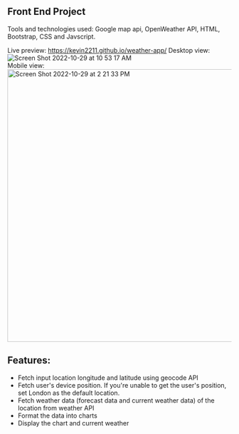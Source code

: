 ## Front End Project 
Tools and technologies used: Google map api, OpenWeather API, HTML, Bootstrap, CSS and Javscript.   

Live preview: https://kevin2211.github.io/weather-app/
Desktop view: </br>
![Screen Shot 2022-10-29 at 10 53 17 AM](https://user-images.githubusercontent.com/36496209/198841080-f3b500bc-6d85-46f3-bd30-1bf8bec8a51a.png)</br>
Mobile view: </br>
<img width="612" alt="Screen Shot 2022-10-29 at 2 21 33 PM" src="https://user-images.githubusercontent.com/36496209/198849186-75c278fb-10f8-440e-8fee-a41fd255e1d1.png"></br>


## Features:
* Fetch input location longitude and latitude using geocode API
* Fetch user's device position. If you're unable to get the user's position, set London as the default location.
* Fetch weather data (forecast data and current weather data) of the location from weather API
* Format the data into charts
* Display the chart and current weather
